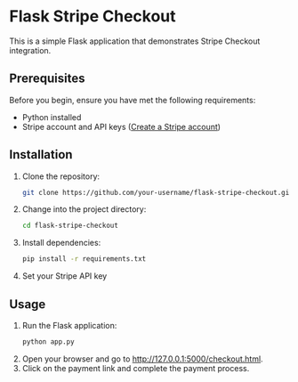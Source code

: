 # Flask Stripe Checkout

This is a simple Flask application that demonstrates Stripe Checkout integration.
## Prerequisites
Before you begin, ensure you have met the following requirements:
- Python installed
- Stripe account and API keys ([Create a Stripe account](https://stripe.com/))

## Installation
1. Clone the repository:
   ```bash
   git clone https://github.com/your-username/flask-stripe-checkout.git
2. Change into the project directory:
    ```bash
   cd flask-stripe-checkout
3. Install dependencies:
    ```bash
    pip install -r requirements.txt

4. Set your Stripe API key
## Usage
1. Run the Flask application:
    ```bash
    python app.py
2. Open your browser and go to http://127.0.0.1:5000/checkout.html.
3. Click on the payment link and complete the payment process.